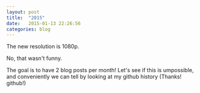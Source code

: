 ```yaml
---
layout: post
title:  "2015"
date:   2015-01-13 22:26:56
categories: blog
---
```

The new resolution is 1080p.

No, that wasn't funny.

The goal is to have 2 blog posts per month! Let's see if this is umpossible, and conveniently we can tell by looking at my github history (Thanks! github!)